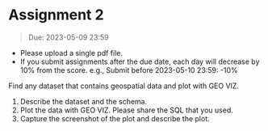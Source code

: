 # Assignment 2

> Due: 2023-05-09 23:59

- Please upload a single pdf file.
- If you submit assignments after the due date, each day will decrease by 10% from the score. e.g., Submit before 2023-05-10 23:59: -10%

Find any dataset that contains geospatial data and plot with GEO VIZ.

1. Describe the dataset and the schema.
2. Plot the data with GEO VIZ. Please share the SQL that you used.
3. Capture the screenshot of the plot and describe the plot.